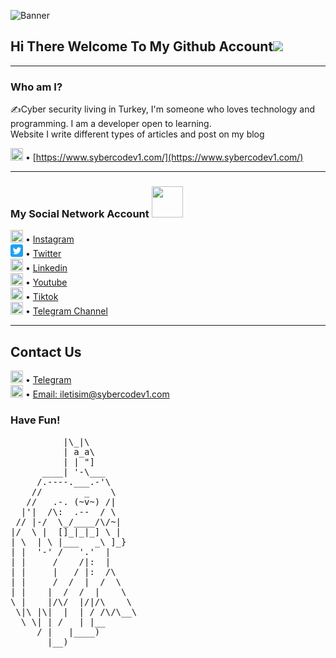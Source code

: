 ![Banner](https://lamachinerie.org/wp-content/uploads/2019/06/github.jpg)
## Hi There Welcome To My Github Account<img src="https://raw.githubusercontent.com/MartinHeinz/MartinHeinz/master/wave.gif" width="30px">
<hr>

### Who am I?
✍️Cyber security living in Turkey, I'm someone who loves technology and programming. I am a developer open to learning. <br> Website I write different types of articles and post on my blog

<img src="https://github.com/sybercodev1real/sybercodev1real/blob/main/blogger.svg" width="20" height="20"> • [https://www.sybercodev1.com/](https://www.sybercodev1.com/)
<hr>

### My Social Network Account <img src="https://www.piskelapp.com/static/resources/home/features/feature-open-source@2x.gif" width="50" height="50"><br>
<img src="https://github.com/sybercodev1real/sybercodev1real/blob/main/instalogo.svg" width="20" height="20"> • [Instagram](https://instagram.com/sybercodev1blog) 
<br>
<img src="https://github.com/edent/SuperTinyIcons/blob/master/images/png/twitter.png" width="20" height="20"> • [Twitter](https://twitter.com/sybercodev1) <br>
<img src="https://github.com/sybercodev1real/sybercodev1real/blob/main/linkedinlogo.svg" width="20" height="20"> • [Linkedin](https://linkedin.com/in/sybercodev1) <br>
<img src="https://github.com/sybercodev1real/sybercodev1real/blob/main/youtubelogo.svg" width="20" height="20"> • [Youtube](https://www.youtube.com/channel/UCB9SCxRF2VEp6JO2fjuqNKA) <br>
<img src="https://github.com/sybercodev1real/sybercodev1real/blob/main/tiktoklogo.svg" width="20" height="20"> • [Tiktok](https://www.tiktok.com/@sybercodev1) <br>
<img src="https://github.com/sybercodev1real/sybercodev1real/blob/main/telegramlogo.svg" width="20" height="20"> • [Telegram Channel](https://t.me/sybercodev1blog) <br>
<hr>

## Contact Us
<img src="https://github.com/sybercodev1real/sybercodev1real/blob/main/telegramlogo.svg" width="20" height="20"> • [Telegram](https://t.me/sybercodev1) <br>
<img src="https://github.com/sybercodev1real/sybercodev1real/blob/main/email.svg" width="20" height="20"> • [Email: iletisim@sybercodev1.com](mailto:iletisim@sybercodev1.com) <br>

### Have Fun!
<pre>
          |\_|\
          | a_a\
          | | "]
      ____| '-\___
     /.----.___.-'\
    //        _    \
   //   .-. (~v~) /|
  |'|  /\:  .--  / \
 // |-/  \_/____/\/~|
|/  \ |  []_|_|_] \ |
| \  | \ |___   _\ ]_}
| |  '-' /   '.'  |
| |     /    /|:  | 
| |     |   / |:  /\
| |     /  /  |  /  \
| |    |  /  /  |    \
\ |    |/\/  |/|/\    \
 \|\ |\|  |  | / /\/\__\
  \ \| | /   | |__
     / |   |____)
       |__)
<pre>
